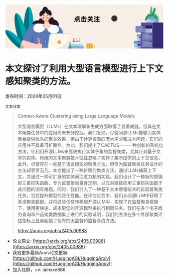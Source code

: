 ![](https://raw.githubusercontent.com/HuggingAGI/HuggingArxiv/main/imgs/follow2.gif)
# 本文探讨了利用大型语言模型进行上下文感知聚类的方法。
发布时间：2024年05月01日

`文本分类`
> Context-Aware Clustering using Large Language Models
>
> 大型语言模型（LLMs）在文本理解和生成方面取得了显著成就，但其在文本聚类任务中的应用尚未充分挖掘。我们发现，尽管闭源LLMs能够为实体集合提供优秀的聚类效果，但由于计算资源的庞大需求和成本问题，它们的应用并不具备可扩展性。为此，我们提出了CACTUS——一种创新的系统化方法，它利用开源LLMs来高效执行实体子集的监督聚类，尤其针对基于文本的实体。传统的文本聚类技术往往忽略了实体子集所提供的上下文信息。此外，尽管存在一些基于语言模型的聚类方法，但专为监督聚类任务设计的方法却寥寥无几。本文提出了一种新颖的聚类方法，通过LLMs捕获上下文，并通过一种可扩展的实体间注意力机制实现。我们设计了一种新的增强型三重损失函数，专为监督聚类量身定制，以应对直接应用三重损失函数于此问题的固有难题。同时，我们引入了一种基于文本增强技术的自监督聚类任务，旨在提升模型的泛化性能。在评估过程中，我们从闭源LLM中获取了基准聚类数据，并将这些信息转移到开源LLM中，实现了在监督聚类框架下，使用更快速、成本更低的开源模型来执行相同任务。我们在多个电子商务查询和产品聚类数据集上进行的实验证明，我们的方法在多个外部聚类评估指标上显著超越了现有的无监督和监督基线方法。
>
> https://arxiv.org/abs/2405.00988



- 论文原文: [https://arxiv.org/abs/2405.00988](https://arxiv.org/abs/2405.00988)
- 获取更多最新Arxiv论文更新: [https://github.com/HuggingAGI/HuggingArxiv](https://github.com/HuggingAGI/HuggingArxiv)!
- 加入社群，+v: iamxxn886